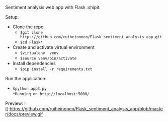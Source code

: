 Sentiment analysis web app with Flask :shipit:

Setup:
 - Clone the repo
   - `$git clone https://github.com/ruiheinonen/Flask_sentiment_analysis_app.git`
   - `$cd Flask*`
 - Create and activate virtual environment
   - `$virtualenv  venv`
   - `$source venv/bin/activate`
 - Install dependencies 
   - `$pip install -r requirements.txt`

Run the application:
- `$python app3.py`\
`*Running on http://localhost:5000/`


Preview:
![]:https://github.com/ruiheinonen/Flask_sentiment_analysis_app/blob/master/docs/preview.gif
